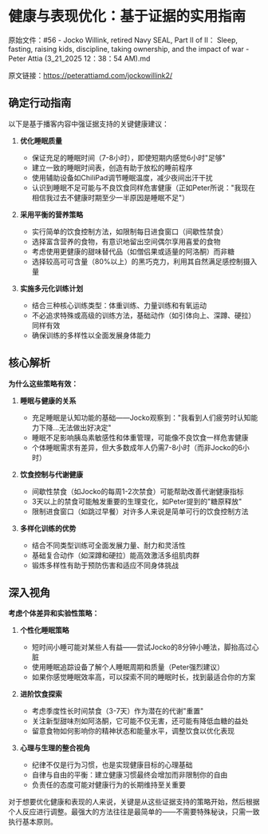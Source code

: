 # 健康与表现优化：基于证据的实用指南

原始文件：#56 - Jocko Willink, retired Navy SEAL, Part II of II： Sleep, fasting, raising kids, discipline, taking ownership, and the impact of war - Peter Attia (3_21_2025 12：38：54 AM).md

原文链接：https://peterattiamd.com/jockowillink2/

## 确定行动指南

以下是基于播客内容中强证据支持的关键健康建议：

1. **优化睡眠质量**
   - 保证充足的睡眠时间（7-8小时），即使短期内感觉6小时"足够"
   - 建立一致的睡眠时间表，创造有助于放松的睡前程序
   - 使用辅助设备如ChiliPad调节睡眠温度，减少夜间出汗干扰
   - 认识到睡眠不足可能与不良饮食同样危害健康（正如Peter所说："我现在相信我过去不健康时期至少一半原因是睡眠不足"）

2. **采用平衡的营养策略**
   - 实行简单的饮食控制方法，如限制每日进食窗口（间歇性禁食）
   - 选择富含营养的食物，有意识地留出空间偶尔享用喜爱的食物
   - 考虑使用更健康的甜味替代品（如僧侣果或适量的阿洛酮）而非糖
   - 选择较高可可含量（80%以上）的黑巧克力，利用其自然满足感控制摄入量

3. **实施多元化训练计划**
   - 结合三种核心训练类型：体重训练、力量训练和有氧运动
   - 不必追求特殊或高级的训练方法，基础动作（如引体向上、深蹲、硬拉）同样有效
   - 确保训练的多样性以全面发展身体能力

## 核心解析

**为什么这些策略有效：**

1. **睡眠与健康的关系**
   - 充足睡眠是认知功能的基础——Jocko观察到："我看到人们疲劳时认知能力下降...无法做出好决定"
   - 睡眠不足影响胰岛素敏感性和体重管理，可能像不良饮食一样危害健康
   - 个体睡眠需求有差异，但大多数成年人仍需7-8小时（而非Jocko的6小时）

2. **饮食控制与代谢健康**
   - 间歇性禁食（如Jocko的每周1-2次禁食）可能帮助改善代谢健康指标
   - 3天以上的禁食可能触发重要的生理变化，如Peter提到的"糖原释放"
   - 限制进食窗口（如跳过早餐）对许多人来说是简单可行的饮食控制方法

3. **多样化训练的优势**
   - 结合不同类型训练可全面发展力量、耐力和灵活性
   - 基础复合动作（如深蹲和硬拉）能高效激活多组肌肉群
   - 锻炼多样性有助于预防伤害和适应不同身体挑战

## 深入视角

**考虑个体差异和实验性策略：**

1. **个性化睡眠策略**
   - 短时间小睡可能对某些人有益——尝试Jocko的8分钟小睡法，脚抬高过心脏
   - 使用睡眠追踪设备了解个人睡眠周期和质量（Peter强烈建议）
   - 如果你感觉睡眠效率高，可以探索不同的睡眠时长，找到最适合你的方案

2. **进阶饮食探索**
   - 考虑季度性长时间禁食（3-7天）作为潜在的代谢"重置"
   - 关注新型甜味剂如阿洛酮，它可能不仅无害，还可能有降低血糖的益处
   - 留意食物如何影响你的精神状态和能量水平，调整饮食以优化表现

3. **心理与生理的整合视角**
   - 纪律不仅是行为习惯，也是实现健康目标的心理基础
   - 自律与自由的平衡：建立健康习惯最终会增加而非限制你的自由
   - 负责任的态度可能对健康行为的长期维持至关重要

对于想要优化健康和表现的人来说，关键是从这些证据支持的策略开始，然后根据个人反应进行调整。最强大的方法往往是最简单的——不需要特殊秘诀，只需一致执行基本原则。